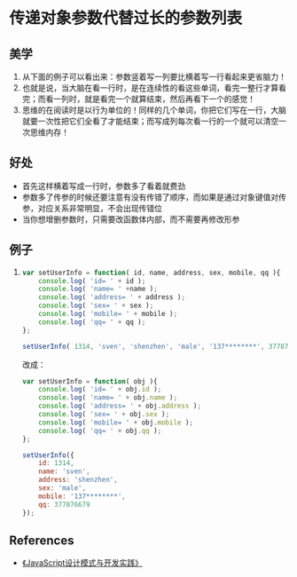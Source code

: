 # 传递对象参数代替过长的参数列表

## 美学
1. 从下面的例子可以看出来：参数竖着写一列要比横着写一行看起来更省脑力！
2. 也就是说，当大脑在看一行时，是在连续性的看这些单词，看完一整行才算看完；而看一列时，就是看完一个就算结束，然后再看下一个的感觉！
3. 思维的在阅读时是以行为单位的！同样的几个单词，你把它们写在一行，大脑就要一次性把它们全看了才能结束；而写成列每次看一行的一个就可以清空一次思维内存！


## 好处
* 首先这样横着写成一行时，参数多了看着就费劲
* 参数多了传参的时候还要注意有没有传错了顺序，而如果是通过对象键值对传参，对应关系非常明显，不会出现传错位
* 当你想增删参数时，只需要改函数体内部，而不需要再修改形参


## 例子
1.
    ```js
    var setUserInfo = function( id, name, address, sex, mobile, qq ){
        console.log( 'id= ' + id );
        console.log( 'name= ' +name );
        console.log( 'address= ' + address );
        console.log( 'sex= ' + sex );
        console.log( 'mobile= ' + mobile );
        console.log( 'qq= ' + qq );
    };

    setUserInfo( 1314, 'sven', 'shenzhen', 'male', '137********', 377876679 );
    ```
    改成：
    ```js
    var setUserInfo = function( obj ){
        console.log( 'id= ' + obj.id );
        console.log( 'name= ' + obj.name );
        console.log( 'address= ' + obj.address );
        console.log( 'sex= ' + obj.sex );
        console.log( 'mobile= ' + obj.mobile );
        console.log( 'qq= ' + obj.qq );
    };

    setUserInfo({
        id: 1314,
        name: 'sven',
        address: 'shenzhen',
        sex: 'male',
        mobile: '137********',
        qq: 377876679
    });
    ```



## References
* [《JavaScript设计模式与开发实践》](https://book.douban.com/subject/26382780/)
